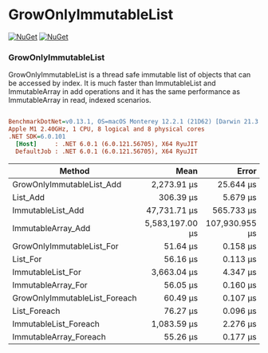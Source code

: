 # GrowOnlyImmutableList


[![NuGet](https://img.shields.io/nuget/v/GrowOnlyImmutableList.svg)](https://www.nuget.org/packages/GrowOnlyImmutableList)
[![NuGet](https://img.shields.io/nuget/dt/GrowOnlyImmutableList.svg)](https://www.nuget.org/packages/GrowOnlyImmutableList)


### GrowOnlyImmutableList

GrowOnlyImmutableList is a thread safe immutable list of objects that can be accessed by index. 
It is much faster than ImmutableList and ImmutableArray in add operations and it has the same performance as ImmutableArray in read, indexed scenarios.


``` ini

BenchmarkDotNet=v0.13.1, OS=macOS Monterey 12.2.1 (21D62) [Darwin 21.3.0]
Apple M1 2.40GHz, 1 CPU, 8 logical and 8 physical cores
.NET SDK=6.0.101
  [Host]     : .NET 6.0.1 (6.0.121.56705), X64 RyuJIT
  DefaultJob : .NET 6.0.1 (6.0.121.56705), X64 RyuJIT


```
|                        Method |            Mean |          Error |         StdDev |       Gen 0 |       Gen 1 |       Gen 2 |        Allocated |
|------------------------------ |----------------:|---------------:|---------------:|------------:|------------:|------------:|-----------------:|
|     GrowOnlyImmutableList_Add |     2,273.91 μs |      25.644 μs |      21.414 μs |   1789.0625 |    207.0313 |    199.2188 |      4,249,253 B |
|                      List_Add |       306.39 μs |       5.679 μs |       6.540 μs |     97.1680 |     35.6445 |     34.6680 |      1,049,076 B |
|             ImmutableList_Add |    47,731.71 μs |     565.733 μs |     472.412 μs |  30000.0000 |   1100.0000 |    100.0000 |     82,508,744 B |
|            ImmutableArray_Add | 5,583,197.00 μs | 107,930.955 μs | 100,958.682 μs | 787000.0000 | 361000.0000 | 361000.0000 | 20,002,775,928 B |
|     GrowOnlyImmutableList_For |        51.64 μs |       0.158 μs |       0.140 μs |           - |           - |           - |                - |
|                      List_For |        56.16 μs |       0.113 μs |       0.106 μs |           - |           - |           - |                - |
|             ImmutableList_For |     3,663.04 μs |       4.347 μs |       3.630 μs |           - |           - |           - |              1 B |
|            ImmutableArray_For |        56.05 μs |       0.160 μs |       0.150 μs |           - |           - |           - |                - |
| GrowOnlyImmutableList_Foreach |        60.49 μs |       0.107 μs |       0.100 μs |           - |           - |           - |                - |
|                  List_Foreach |        76.27 μs |       0.096 μs |       0.090 μs |           - |           - |           - |                - |
|         ImmutableList_Foreach |     1,083.59 μs |       2.276 μs |       2.018 μs |           - |           - |           - |              2 B |
|        ImmutableArray_Foreach |        55.26 μs |       0.177 μs |       0.157 μs |           - |           - |           - |                - |
